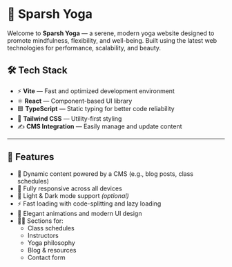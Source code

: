 # 🧘 Sparsh Yoga

Welcome to **Sparsh Yoga** — a serene, modern yoga website designed to promote mindfulness, flexibility, and well-being. Built using the latest web technologies for performance, scalability, and beauty.

## 🛠️ Tech Stack

- ⚡ **Vite** — Fast and optimized development environment
- ⚛️ **React** — Component-based UI library
- 🟦 **TypeScript** — Static typing for better code reliability
- 🎨 **Tailwind CSS** — Utility-first styling
- ✍️ **CMS Integration** — Easily manage and update content

---

## 📂 Features

- 📖 Dynamic content powered by a CMS (e.g., blog posts, class schedules)
- 📱 Fully responsive across all devices
- 🌙 Light & Dark mode support *(optional)*
- ⚡ Fast loading with code-splitting and lazy loading
- 🌿 Elegant animations and modern UI design
- 🧘‍♀️ Sections for:
  - Class schedules
  - Instructors
  - Yoga philosophy
  - Blog & resources
  - Contact form

